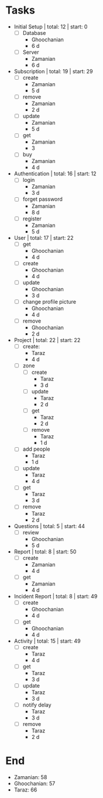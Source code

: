Tasks
=
- Initial Setup | total: 12 | start: 0 
	- [ ] Database
		- Ghoochanian
		- 6 d
	- [ ] Server
		- Zamanian
		- 6 d
- Subscription | total: 19  | start: 29
	- [ ] create
		 - Zamanian
		 - 5 d
	- [ ] remove
		 - Zamanian
		 - 2 d
	- [ ] update
		 - Zamanian
		 - 5 d
	- [ ] get
		- Zamanian
		 - 3 
	- [ ] buy
		- Zamanian
		 - 4 d
- Authentication | total: 16 | start: 12
	 - [ ] login
		 - Zamanian
		 - 3 d
	- [ ] forget password
		- Zamanian
		- 8 d
	- [ ] register
		- Zamanian
		- 5 d
- User | total: 17 | start: 22
	- [ ] get
		- Ghoochanian
		- 4 d
	- [ ] create
		- Ghoochanian
		- 4 d
	- [ ] update
		- Ghoochanian
		- 3 d
	- [ ] change profile picture
		- Ghoochanian
		- 4 d
	- [ ] remove
		- Ghoochanian
		- 2 d
- Project | total: 22 | start: 22
	- [ ] create:
		- Taraz
		- 4 d
	- [ ] zone
		- [ ] create
			- Taraz
			- 3 d
		- [ ] update
			- Taraz
			- 2 d
		- [ ] get
			- Taraz
			- 2 d
		- [ ] remove
			- Taraz
			- 1 d
	- [ ] add people
		- Taraz
		- 1 d
	- [ ] update
		- Taraz
		-  4 d
	- [ ] get
		- Taraz
		- 3 d
	- [ ] remove
		- Taraz
		- 2 d

- Questions | total: 5 | start: 44
	- [ ] review
		- Ghoochanian
		- 5 d
- Report | total: 8 | start: 50
	- [ ] create
		- Zamanian
		- 4 d
	- [ ] get
		- Zamanian
		- 4 d
- Incident Report | total: 8  | start: 49
	- [ ] create
		- Ghoochanian
		- 4 d
	- [ ] get
		- Ghoochanian
		- 4 d
- Activity | total: 15 | start: 49
	- [ ] create
		- Taraz
		- 4 d
	- [ ] get
		- Taraz
		- 3 d
	- [ ] update
		- Taraz
		- 3 d
	- [ ] notify delay
		- Taraz
		- 3 d
	- [ ] remove
		- Taraz
		- 2 d

End
===
+ Zamanian: 58
+ Ghoochanian: 57
+ Taraz: 66

